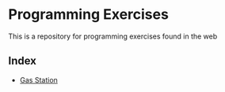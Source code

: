 # Programming Exercises

This is a repository for programming exercises found in the web

## Index
* [Gas Station](https://leetcode.com/problems/gas-station/submissions/)